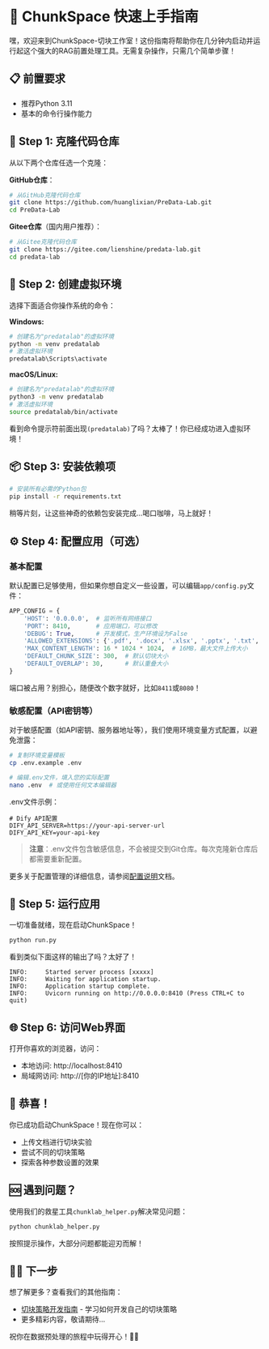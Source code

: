 # 🚀 ChunkSpace 快速上手指南

嘿，欢迎来到ChunkSpace-切块工作室！这份指南将帮助你在几分钟内启动并运行起这个强大的RAG前置处理工具。无需复杂操作，只需几个简单步骤！

## 📋 前置要求

- 推荐Python 3.11
- 基本的命令行操作能力

## 🔧 Step 1: 克隆代码仓库

从以下两个仓库任选一个克隆：

**GitHub仓库**：
```bash
# 从GitHub克隆代码仓库
git clone https://github.com/huanglixian/PreData-Lab.git
cd PreData-Lab
```

**Gitee仓库**（国内用户推荐）：
```bash
# 从Gitee克隆代码仓库
git clone https://gitee.com/lienshine/predata-lab.git
cd predata-lab
```

## 🐍 Step 2: 创建虚拟环境

选择下面适合你操作系统的命令：

**Windows:**
```bash
# 创建名为"predatalab"的虚拟环境
python -m venv predatalab
# 激活虚拟环境
predatalab\Scripts\activate
```

**macOS/Linux:**
```bash
# 创建名为"predatalab"的虚拟环境
python3 -m venv predatalab
# 激活虚拟环境
source predatalab/bin/activate
```

看到命令提示符前面出现`(predatalab)`了吗？太棒了！你已经成功进入虚拟环境！

## 📦 Step 3: 安装依赖项

```bash
# 安装所有必需的Python包
pip install -r requirements.txt
```

稍等片刻，让这些神奇的依赖包安装完成...喝口咖啡，马上就好！

## ⚙️ Step 4: 配置应用（可选）

### 基本配置

默认配置已足够使用，但如果你想自定义一些设置，可以编辑`app/config.py`文件：

```python
APP_CONFIG = {
    'HOST': '0.0.0.0',  # 监听所有网络接口
    'PORT': 8410,       # 应用端口，可以修改
    'DEBUG': True,      # 开发模式，生产环境设为False
    'ALLOWED_EXTENSIONS': {'.pdf', '.docx', '.xlsx', '.pptx', '.txt', '.dwg'},  # 支持的文件类型
    'MAX_CONTENT_LENGTH': 16 * 1024 * 1024,  # 16MB，最大文件上传大小
    'DEFAULT_CHUNK_SIZE': 300,  # 默认切块大小
    'DEFAULT_OVERLAP': 30,      # 默认重叠大小
}
```

端口被占用？别担心，随便改个数字就好，比如`8411`或`8080`！

### 敏感配置（API密钥等）

对于敏感配置（如API密钥、服务器地址等），我们使用环境变量方式配置，以避免泄露：

```bash
# 复制环境变量模板
cp .env.example .env

# 编辑.env文件，填入您的实际配置
nano .env  # 或使用任何文本编辑器
```

.env文件示例：
```
# Dify API配置
DIFY_API_SERVER=https://your-api-server-url
DIFY_API_KEY=your-api-key
```

> **注意**：.env文件包含敏感信息，不会被提交到Git仓库。每次克隆新仓库后都需要重新配置。

更多关于配置管理的详细信息，请参阅[配置说明](../docs/配置说明.md)文档。

## 🚂 Step 5: 运行应用

一切准备就绪，现在启动ChunkSpace！

```bash
python run.py
```

看到类似下面这样的输出了吗？太好了！
```
INFO:     Started server process [xxxxx]
INFO:     Waiting for application startup.
INFO:     Application startup complete.
INFO:     Uvicorn running on http://0.0.0.0:8410 (Press CTRL+C to quit)
```

## 🌐 Step 6: 访问Web界面

打开你喜欢的浏览器，访问：
- 本地访问: http://localhost:8410
- 局域网访问: http://[你的IP地址]:8410

## 🎉 恭喜！

你已成功启动ChunkSpace！现在你可以：
- 上传文档进行切块实验
- 尝试不同的切块策略
- 探索各种参数设置的效果

## 🆘 遇到问题？

使用我们的救星工具`chunklab_helper.py`解决常见问题：

```bash
python chunklab_helper.py
```

按照提示操作，大部分问题都能迎刃而解！

## 🧙‍♂️ 下一步

想了解更多？查看我们的其他指南：
- [切块策略开发指南](./Chunk_Strategy_Guide.md) - 学习如何开发自己的切块策略
- 更多精彩内容，敬请期待...

祝你在数据预处理的旅程中玩得开心！🚀✨ 
